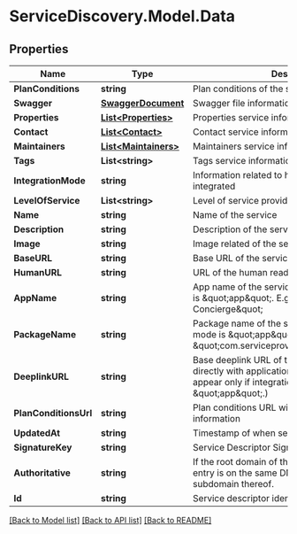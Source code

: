 # ServiceDiscovery.Model.Data
## Properties

Name | Type | Description | Notes
------------ | ------------- | ------------- | -------------
**PlanConditions** | **string** | Plan conditions of the service | [optional] 
**Swagger** | [**SwaggerDocument**](SwaggerDocument.md) | Swagger file information | [optional] 
**Properties** | [**List&lt;Properties&gt;**](Properties.md) | Properties service information | [optional] 
**Contact** | [**List&lt;Contact&gt;**](Contact.md) | Contact service information | [optional] 
**Maintainers** | [**List&lt;Maintainers&gt;**](Maintainers.md) | Maintainers service informatoin | [optional] 
**Tags** | **List&lt;string&gt;** | Tags service information | [optional] 
**IntegrationMode** | **string** | Information related to how the service is integrated | [optional] 
**LevelOfService** | **List&lt;string&gt;** | Level of service provided | [optional] 
**Name** | **string** | Name of the service | [optional] 
**Description** | **string** | Description of the service | [optional] 
**Image** | **string** | Image related of the service | [optional] 
**BaseURL** | **string** | Base URL of the service | [optional] 
**HumanURL** | **string** | URL of the human readable documentation | [optional] 
**AppName** | **string** | App name of the service if the integration mode is \&quot;app\&quot;. E.g.: \&quot;Travel Concierge\&quot; | [optional] 
**PackageName** | **string** | Package name of the service if the integration mode is \&quot;app\&quot;. E.g.: \&quot;com.serviceprovider.travelconcierge\&quot; | [optional] 
**DeeplinkURL** | **string** | Base deeplink URL of the service to integrate directly with application. (This attribute will appear only if integration mode is \&quot;app\&quot;.) | [optional] 
**PlanConditionsUrl** | **string** | Plan conditions URL with human readable information | [optional] 
**UpdatedAt** | **string** | Timestamp of when service was updated | [optional] 
**SignatureKey** | **string** | Service Descriptor Signature Key | [optional] 
**Authoritative** | **string** | If the root domain of the service described by the entry is on the same DNS domain or on a DNS subdomain thereof. | [optional] 
**Id** | **string** | Service descriptor identifier | [optional] 

[[Back to Model list]](../README.md#documentation-for-models) [[Back to API list]](../README.md#documentation-for-api-endpoints) [[Back to README]](../README.md)

